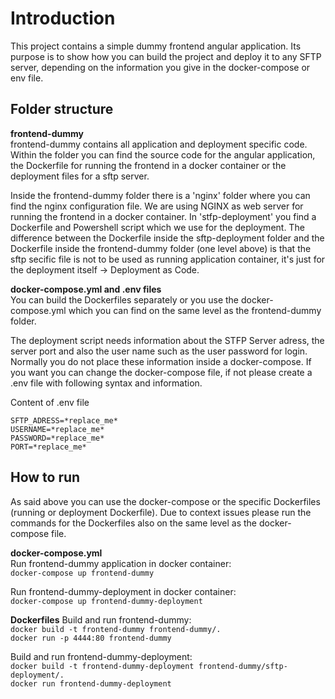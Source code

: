 # Introduction

This project contains a simple dummy frontend angular application. Its purpose is to show how you can build the project and deploy it to any SFTP server, depending on the information you give in the docker-compose or env file.

## Folder structure

**frontend-dummy**  
frontend-dummy contains all application and deployment specific code. Within the folder you can find the source code for the angular application, the Dockerfile for running the frontend in a docker container or the deployment files for a sftp server.

Inside the frontend-dummy folder there is a 'nginx' folder where you can find the nginx configuration file. We are using NGINX as web server for running the frontend in a docker container. In 'stfp-deployment' you find a Dockerfile and Powershell script which we use for the deployment. The difference between the Dockerfile inside the sftp-deployment folder and the Dockerfile inside the frontend-dummy folder (one level above) is that the sftp secific file is not to be used as running application container, it's just for the deployment itself -> Deployment as Code. 


**docker-compose.yml and .env files**  
You can build the Dockerfiles separately or you use the docker-compose.yml which you can find on the same level as the frontend-dummy folder. 

The deployment script needs information about the STFP Server adress, the server port and also the user name such as the user password for login. Normally you do not place these information inside a docker-compose. If you want you can change the docker-compose file, if not please create a .env file with following syntax and information.

Content of .env file  
```
SFTP_ADRESS=*replace_me*  
USERNAME=*replace_me*  
PASSWORD=*replace_me*   
PORT=*replace_me*
```

## How to run

As said above you can use the docker-compose or the specific Dockerfiles (running or deployment Dockerfile).
Due to context issues please run the commands for the Dockerfiles also on the same level as the docker-compose file. 

**docker-compose.yml**  
Run frontend-dummy application in docker container:   
`docker-compose up frontend-dummy`  

Run frontend-dummy-deployment in docker container:  
 `docker-compose up frontend-dummy-deployment`

**Dockerfiles**
Build and run frontend-dummy:  
`docker build -t frontend-dummy frontend-dummy/.`  
`docker run -p 4444:80 frontend-dummy`

Build and run frontend-dummy-deployment:   
`docker build -t frontend-dummy-deployment frontend-dummy/sftp-deployment/.`    
`docker run frontend-dummy-deployment`